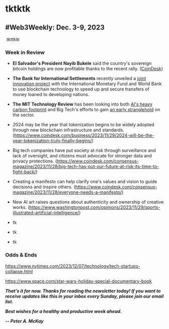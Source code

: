 # tktktk
## #Web3Weekly: Dec. 3-9, 2023

![]()
*tkttktk*

<!--

The mainstream tech press generally can't tell the difference between covering tech and covering tech *companies.* This shortcoming is increasingly both a limitation in their coverage of crypto and something that's highlighted by it.

The underlying protocols for sharing information on the internet, including email, were not built by a company. The worldwide web wasn't founded by a company. And most servers that runs these those networks are using an operating system that wasn't built by a company.

- RFK endorsement...  Pickup NY Mag story on him.

Watch what tech executives say about other people's organizations, not their own.

f-bombs at the advertisers.

Crypto is demonstrably good at two things:

- Money.

- Identity.

Lead item: ~400 words. Using Leo to work on the newsletter


One possibility this time: Pickup YouTube video with Guy Swann talking about intersection of AI and bitcoin.

A good rule of thumb about the pronouncements. No, just listen to them when they talk about someone else's company, especially if it's a competitor. Their insight is then much more consistent in its rapier-like sharpness.

Running Twitter into the ground.

Binance CEO CZ was notoriously prescient in competitor FTX. But now he's landed in his own hot water running Binance.

- CZ stepped down as chair of Binance US. https://www.coindesk.com/policy/2023/11/28/changpeng-cz-zhao-steps-down-from-binanceus-board/ | https://www.coindesk.com/policy/2023/11/21/binance-to-make-complete-exit-from-us-pay-billions-to-fincen-ofac-on-top-of-doj-settlement/

Cathie Wood on Gensler

https://fortune.com/longform/gary-gensler-sec-chair-interview-cryptocurrency-climate-change/

-->

### Week in Review

- **El Salvador's President Nayib Bukele** said the country's sovereign bitcoin holdings are now profitable thanks to the recent rally. ([CoinDesk](https://www.coindesk.com/markets/2023/12/04/el-salvadors-bitcoin-investment-in-the-black-says-president-bukele/))

- **The Bank for International Settlements** recently unveiled a [joint innovation project](https://www.atlanticcouncil.org/blogs/new-atlanticist/a-newly-announced-blockchain-backed-system-could-transform-development-lending/) with the International Monetary Fund and World Bank to use blockchain technology to speed up and secure transfers of money loaned to developing nations.

- **The MIT Technology Review** has been looking into both [AI's heavy carbon footprint](https://www.technologyreview.com/2023/12/05/1084417/ais-carbon-footprint-is-bigger-than-you-think/) and Big Tech's efforts to gain [an early stranglehold](https://www.technologyreview.com/2023/12/05/1084393/make-no-mistake-ai-is-owned-by-big-tech/) on the sector.

- 2024 may be the year that tokenization begins to be widely adopted through new blockchain infrastructure and standards. (https://www.coindesk.com/business/2023/11/29/2024-will-be-the-year-tokenization-truly-finally-begins/)

- Big tech companies have put society at risk through surveillance and lack of oversight, and citizens must advocate for stronger data and privacy protections. (https://www.coindesk.com/consensus-magazine/2023/11/28/big-tech-has-put-our-future-at-risk-its-time-to-fight-back/)

- Creating a manifesto can help clarify one's values and vision to guide decisions and inspire others. (https://www.coindesk.com/consensus-magazine/2023/11/28/everyone-needs-a-manifesto/)

- New AI art raises questions about authenticity and ownership of creative works. (https://www.washingtonpost.com/opinions/2023/11/29/sports-illustrated-artificial-intelligence/)

- tk

- tk

- tk

### Odds & Ends

https://www.nytimes.com/2023/12/07/technology/tech-startups-collapse.html

https://www.space.com/star-wars-holiday-special-documentary-book

<!-- Boilerplate needs re-working. This is version from last week... -->

_**That's it for now. Thanks for reading the newsletter today! If you want to receive updates like this in your inbox every Sunday, please join our email list.**_

<!--Move this content to standing editorial policy page on the website.     _**Note: #Web3Weekly content is intended for journalistic purposes only, not as investment advice. Always [DYOR](https://www.urbandictionary.com/define.php?term=DYOR) and consult appropriate financial professionals before making investment decisions.**_ -->

_**Best wishes for a healthy and productive week ahead.**_  

_**-- Peter A. McKay**_  
